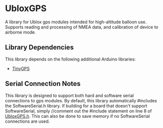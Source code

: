 # UbloxGPS

A library for Ublox gps modules intended for high-altitude balloon use.
Supports reading and processing of NMEA data, and calibration of device to airborne mode.

## Library Dependencies

This library depends on the following additional Arduino libraries:
* [TinyGPS](https://github.com/mikalhart/TinyGPS)

## Serial Connection Notes

This library is designed to support both hard and software serial connections to gps modules. By default,
this library automatically #includes the SoftwareSerial.h library. If building for a board that doesn't
support SoftwareSerial, simply //comment out the #include statement on line 8 of [UbloxGPS.h](src/UbloxGPS.h).
This can also be done to save memory if no SoftwareSerial connections are used.